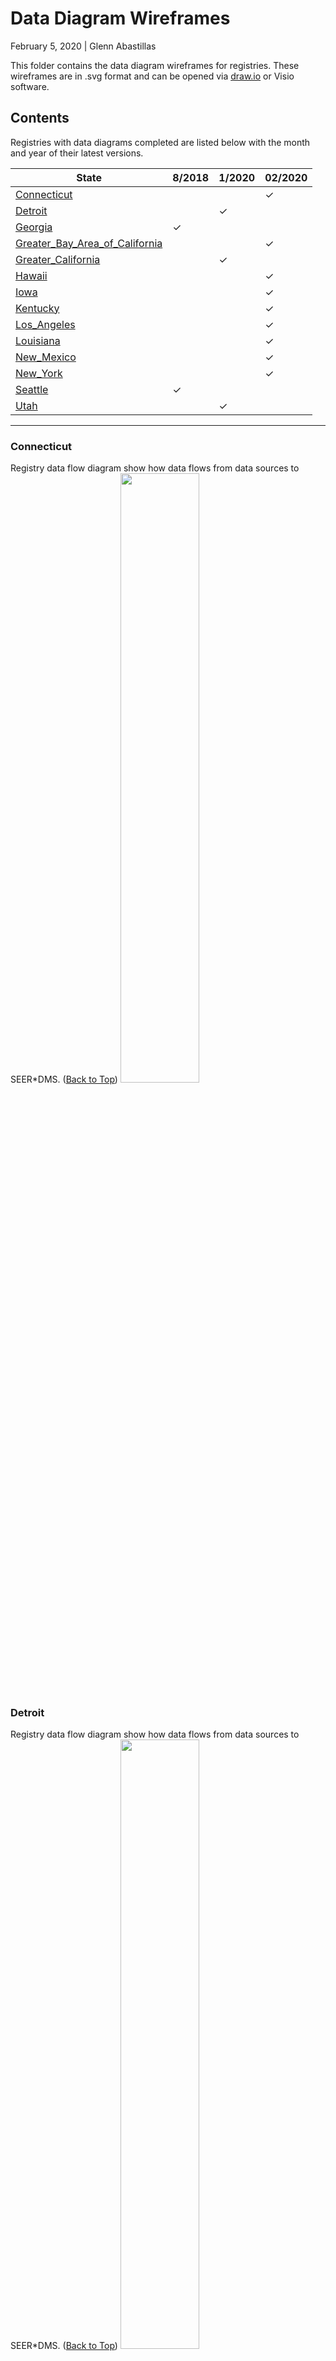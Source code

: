 # Data Diagram Wireframes
February 5, 2020 | Glenn Abastillas

This folder contains the data diagram wireframes for registries. These wireframes are in .svg format and can be opened via [draw.io](draw.io) or Visio software.

## Contents <a id="contents"></a>

Registries with data diagrams completed are listed below with the month and year of their latest versions.

State |  8/2018 | 1/2020 | 02/2020
--- | --- | --- | ---
[Connecticut](#Connecticut) | | | &check; 
[Detroit](#Detroit) | | &check; | 
[Georgia](#Georgia) | &check; | | 
[Greater_Bay_Area_of_California](#Greater_Bay_Area_of_California) | | | &check;
[Greater_California](#Greater_California) | | &check; |
[Hawaii](#Hawaii) | | | &check;
[Iowa](#Iowa) | | | &check; 
[Kentucky](#Kentucky) | | | &check;
[Los_Angeles](#Los_Angeles) | | | &check;
[Louisiana](#Louisiana) | | | &check;
[New_Mexico](#New_Mexico) | | | &check;
[New_York](#New_York) | | | &check;
[Seattle](#Seattle) | &check; | | 
[Utah](#Utah) | | &check; | 

---

### Connecticut <a id="Connecticut"></a>
Registry data flow diagram show how data flows from data sources to SEER\*DMS. ([Back to Top](#contents))
<img src="Connecticut.svg?sanitize=True" width="50%" />

### Detroit <a id="Detroit"></a>
Registry data flow diagram show how data flows from data sources to SEER\*DMS. ([Back to Top](#contents))
<img src="Detroit.svg?sanitize=True" width="50%" />

### Georgia <a id="Georgia"></a>
Registry data flow diagram show how data flows from data sources to SEER\*DMS. ([Back to Top](#contents))
<img src="Georgia.svg?sanitize=True" width="50%" />

### Greater_Bay_Area_of_California <a id="Greater_Bay_Area_of_California"></a>
Registry data flow diagram show how data flows from data sources to SEER\*DMS. ([Back to Top](#contents))
<img src="Greater_Bay_Area_of_California.svg?sanitize=True" width="50%" />

### Greater_California <a id="Greater_California"></a>
Registry data flow diagram show how data flows from data sources to SEER\*DMS. ([Back to Top](#contents))
<img src="Greater_California.svg?sanitize=True" width="50%" />

### Hawaii <a id="Hawaii"></a>
Registry data flow diagram show how data flows from data sources to SEER\*DMS. ([Back to Top](#contents))
<img src="Hawaii.svg?sanitize=True" width="50%" />

### Iowa <a id="Iowa"></a>
Registry data flow diagram show how data flows from data sources to SEER\*DMS. ([Back to Top](#contents))
<img src="Iowa.svg?sanitize=True" width="50%" />

### Kentucky <a id="Kentucky"></a>
Registry data flow diagram show how data flows from data sources to SEER\*DMS. ([Back to Top](#contents))
<img src="Kentucky.svg?sanitize=True" width="50%" />

### Los_Angeles <a id="Los_Angeles"></a>
Registry data flow diagram show how data flows from data sources to SEER\*DMS. ([Back to Top](#contents))
<img src="Los_Angeles.svg?sanitize=True" width="50%" />

### Louisiana <a id="Louisiana"></a>
Registry data flow diagram show how data flows from data sources to SEER\*DMS. ([Back to Top](#contents))
<img src="Louisiana.svg?sanitize=True" width="50%" />

### New_Mexico <a id="New_Mexico"></a>
Registry data flow diagram show how data flows from data sources to SEER\*DMS. ([Back to Top](#contents))
<img src="New_Mexico.svg?sanitize=True" width="50%" />

### New_York <a id="New_York"></a>
Registry data flow diagram show how data flows from data sources to SEER\*DMS. ([Back to Top](#contents))
<img src="New_York.svg?sanitize=True" width="50%" />

### Seattle <a id="Seattle"></a>
Registry data flow diagram show how data flows from data sources to SEER\*DMS. ([Back to Top](#contents))
<img src="Seattle.svg?sanitize=True" width="50%" />

### Utah <a id="Utah"></a>
Registry data flow diagram show how data flows from data sources to SEER\*DMS. ([Back to Top](#contents))
<img src="Utah.svg?sanitize=True" width="50%" />
